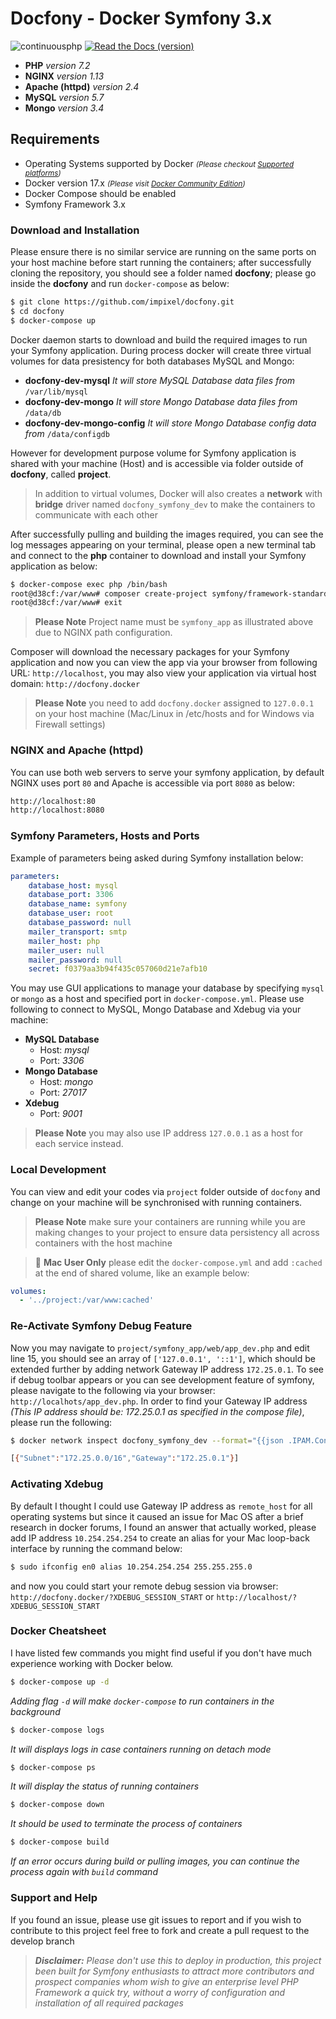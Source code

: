 # Docfony - Docker Symfony 3.x
![continuousphp](https://img.shields.io/continuousphp/git-hub/doctrine/dbal/master.svg) [![Read the Docs (version)](https://img.shields.io/readthedocs/pip/stable.svg)]()
* **PHP** _version 7.2_
* **NGINX** _version 1.13_
* **Apache (httpd)** _version 2.4_
* **MySQL** _version 5.7_
* **Mongo** _version 3.4_

## Requirements 
* Operating Systems supported by Docker _<small>(Please checkout <a href="https://docs.docker.com/engine/installation/#supported-platforms" target="_blank">Supported platforms</a>)</small>_
* Docker version 17.x _<small>(Please visit <a href="https://www.docker.com/community-edition" target="_blank">Docker Community Edition</a>)</small>_
* Docker Compose  should be enabled
* Symfony Framework 3.x

### Download and Installation
Please ensure there is no similar service are running on the same ports on your host machine before start running the containers; after successfully cloning the repository, you should see a folder named **docfony**; please go inside the **docfony** and run `docker-compose` as below:
```bash
$ git clone https://github.com/impixel/docfony.git
$ cd docfony
$ docker-compose up
```
Docker daemon starts to download and build the required images to run your Symfony application. During process docker will create three virtual volumes for data presistency for both databases MySQL and Mongo:
* __docfony-dev-mysql__ _It will store MySQL Database data files from_ `/var/lib/mysql` 
* __docfony-dev-mongo__ _It will store Mongo Database data files from_ `/data/db`
* __docfony-dev-mongo-config__ _It will store Mongo Database config data from_ `/data/configdb`

However for development purpose volume for Symfony application is shared with your machine (Host) and is accessible via folder outside of **docfony**, called **project**.

>In addition to virtual volumes, Docker will also creates a **network** with **bridge** driver named `docfony_symfony_dev` to make the containers to communicate with each other

After successfully pulling and building the images required, you can see the log messages appearing on your terminal, please open a new terminal tab and connect to the **php** container to download and install your Symfony application as below:
```bash
$ docker-compose exec php /bin/bash
root@d38cf:/var/www# composer create-project symfony/framework-standard-edition symfony_app 3.4
root@d38cf:/var/www# exit
```
>**Please Note** Project name must be `symfony_app` as illustrated above due to NGINX path configuration.

Composer will download the necessary packages for your Symfony application and now you can view the app via your browser from following URL:
`http://localhost`, you may also view your application via virtual host domain: `http://docfony.docker`
>**Please Note** you need to add `docfony.docker` assigned to `127.0.0.1`  on your host machine (Mac/Linux in /etc/hosts and for Windows via Firewall settings)

### NGINX and Apache (httpd)
You can use both web servers to serve your symfony application, by default NGINX uses port `80` and Apache is accessible via port `8080` as below:
```bash
http://localhost:80
http://localhost:8080
```

### Symfony Parameters, Hosts and Ports
Example of parameters being asked during Symfony installation below:
```yml
parameters:
    database_host: mysql
    database_port: 3306
    database_name: symfony
    database_user: root
    database_password: null
    mailer_transport: smtp
    mailer_host: php
    mailer_user: null
    mailer_password: null
    secret: f0379aa3b94f435c057060d21e7afb10
```
You may use GUI applications to manage your database by specifying `mysql` or `mongo` as a host and specified port in `docker-compose.yml`. Please use following to connect to MySQL, Mongo Database and Xdebug via your machine:

* __MySQL Database__
    * Host: _mysql_
    * Port: _3306_
* __Mongo Database__
    * Host: _mongo_
    * Port: _27017_
* __Xdebug__
    * Port: _9001_

> **Please Note** you may also use IP address `127.0.0.1` as a host for each service instead.

### Local Development
You can view and edit your codes via `project` folder outside of `docfony` and change on your machine will be synchronised with running containers.
>**Please Note** make sure your containers are running while you are making changes to your project to ensure data persistency all across containers with the host machine 

>:apple: **Mac User Only** please edit the `docker-compose.yml` and add `:cached` at the end of shared volume, like an example below:
```yml
volumes:
  - '../project:/var/www:cached'
```
### Re-Activate Symfony Debug Feature
Now you may navigate to `project/symfony_app/web/app_dev.php` and edit line 15, you should see an array of `['127.0.0.1', '::1']`, which should be extended further by adding network Gateway IP address `172.25.0.1`. To see if debug toolbar appears or you can see development feature of symfony, please navigate to the following via your browser: `http://localhots/app_dev.php`.
In order to find your Gateway IP address _(This IP address should be: 172.25.0.1 as specified in the compose file)_, please run the following:
```bash
$ docker network inspect docfony_symfony_dev --format="{{json .IPAM.Config}}"
```
```bash
[{"Subnet":"172.25.0.0/16","Gateway":"172.25.0.1"}]
```

### Activating Xdebug
By default I thought I could use Gateway IP address as `remote_host` for all operating systems 
but since it caused an issue for Mac OS after a brief research in docker forums, I found an 
answer that actually worked, please add IP address `10.254.254.254` to create an alias for your 
Mac loop-back interface by running the command below:
```bash
$ sudo ifconfig en0 alias 10.254.254.254 255.255.255.0
```
and now you could start your remote debug session via browser: `http://docfony.docker/?XDEBUG_SESSION_START` or `http://localhost/?XDEBUG_SESSION_START`

### Docker Cheatsheet
I have listed few commands you might find useful if you don't have much experience working with Docker below.

```bash
$ docker-compose up -d
```
_Adding flag `-d` will make `docker-compose` to run containers in the background_

```bash
$ docker-compose logs
```
_It will displays logs in case containers running on detach mode_

```bash
$ docker-compose ps
```
_It will display the status of running containers_

```bash
$ docker-compose down
```
_It should be used to terminate the process of containers_

```bash
$ docker-compose build
```
_If an error occurs during build or pulling images, you can continue the process again with `build` command_

### Support and Help
If you found an issue, please use git issues to report and if you wish to contribute to this project feel free to fork and create a pull request to the develop branch
>_**Disclaimer:** Please don't use this to deploy in production, this project been built for Symfony enthusiasts to attract more contributors and prospect companies whom wish to give an enterprise level PHP Framework a quick try, without a worry of configuration and installation of all required packages_
